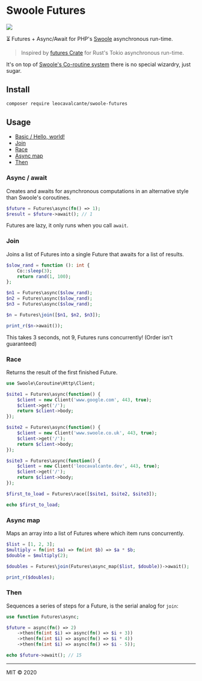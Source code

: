 # Swoole Futures

![](https://github.com/leocavalcante/swoole-futures/workflows/CI/badge.svg)

⏳ Futures + Async/Await for PHP's [Swoole](https://www.swoole.co.uk/) asynchronous run-time.

> Inspired by [futures Crate](https://crates.io/crates/futures) for Rust's Tokio asynchronous run-time.

It's on top of [Swoole's Co-routine system](https://www.swoole.co.uk/coroutine) there is no special wizardry, just sugar.

## Install

```bash
composer require leocavalcante/swoole-futures
```

## Usage

* [Basic / Hello, world!](#async--await)
* [Join](#join)
* [Race](#race)
* [Async map](#async-map)
* [Then](#then)

### Async / await

Creates and awaits for asynchronous computations in an alternative style than Swoole's coroutines. 

```php
$future = Futures\async(fn() => 1);
$result = $future->await(); // 1
```

Futures are lazy, it only runs when you call `await`. 

### Join

Joins a list of Futures into a single Future that awaits for a list of results.

```php
$slow_rand = function (): int {
    Co::sleep(3);
    return rand(1, 100);
};

$n1 = Futures\async($slow_rand);
$n2 = Futures\async($slow_rand);
$n3 = Futures\async($slow_rand);

$n = Futures\join([$n1, $n2, $n3]);

print_r($n->await());
```
This takes 3 seconds, not 9, Futures runs concurrently! (Order isn't guaranteed)

### Race

Returns the result of the first finished Future.

```php
use Swoole\Coroutine\Http\Client;

$site1 = Futures\async(function() {
    $client = new Client('www.google.com', 443, true);
    $client->get('/');
    return $client->body;
});

$site2 = Futures\async(function() {
    $client = new Client('www.swoole.co.uk', 443, true);
    $client->get('/');
    return $client->body;
});

$site3 = Futures\async(function() {
    $client = new Client('leocavalcante.dev', 443, true);
    $client->get('/');
    return $client->body;
});

$first_to_load = Futures\race([$site1, $site2, $site3]);

echo $first_to_load;
``` 

### Async map

Maps an array into a list of Futures where which item runs concurrently.

```php
$list = [1, 2, 3];
$multiply = fn(int $a) => fn(int $b) => $a * $b;
$double = $multiply(2);

$doubles = Futures\join(Futures\async_map($list, $double))->await();

print_r($doubles);
```

### Then

Sequences a series of steps for a Future, is the serial analog for `join`:

```php
use function Futures\async;

$future = async(fn() => 2)
    ->then(fn(int $i) => async(fn() => $i + 3))
    ->then(fn(int $i) => async(fn() => $i * 4))
    ->then(fn(int $i) => async(fn() => $i - 5));

echo $future->await(); // 15
```

---

MIT &copy; 2020
